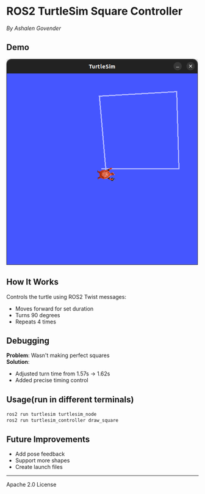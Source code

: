 # ROS2 TurtleSim Square Controller  
*By Ashalen Govender*  

## Demo  
![TurtleSim Square](turtle_sim_demo.png)  

## How It Works  
Controls the turtle using ROS2 Twist messages:  
- Moves forward for set duration  
- Turns 90 degrees  
- Repeats 4 times  

## Debugging  
**Problem**: Wasn't making perfect squares  
**Solution**:  
- Adjusted turn time from 1.57s → 1.62s  
- Added precise timing control  

## Usage(run in different terminals)  
    ros2 run turtlesim turtlesim_node  
    ros2 run turtlesim_controller draw_square 
    

## Future Improvements  
- Add pose feedback  
- Support more shapes  
- Create launch files  

---

Apache 2.0 License
